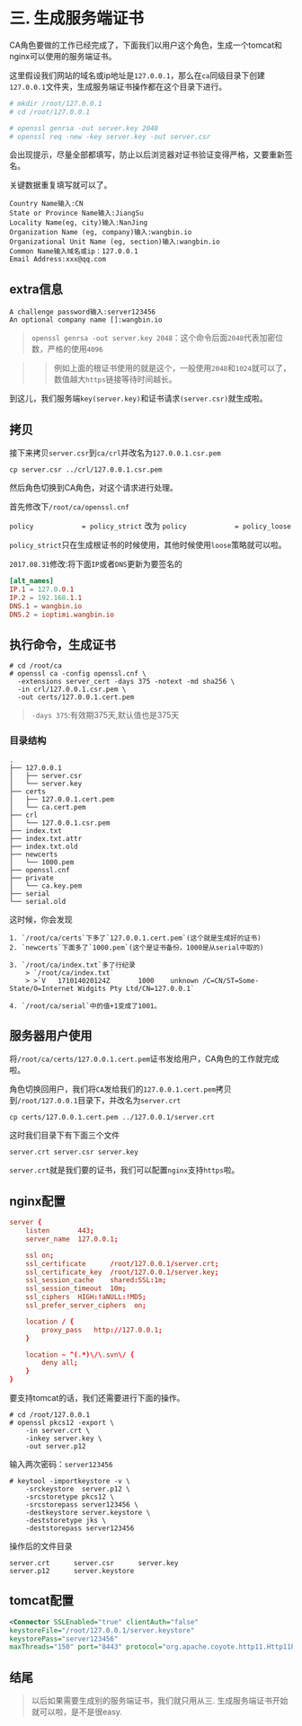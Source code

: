 # 三. 生成服务端证书

CA角色要做的工作已经完成了，下面我们以用户这个角色，生成一个tomcat和nginx可以使用的服务端证书。

这里假设我们网站的域名或ip地址是`127.0.0.1`，那么在`ca`同级目录下创建`127.0.0.1`文件夹，生成服务端证书操作都在这个目录下进行。

```sh
# mkdir /root/127.0.0.1
# cd /root/127.0.0.1

# openssl genrsa -out server.key 2048
# openssl req -new -key server.key -out server.csr
```

会出现提示，尽量全部都填写，防止以后浏览器对证书验证变得严格，又要重新签名。

关键数据重复填写就可以了。

```
Country Name输入:CN
State or Province Name输入:JiangSu
Locality Name(eg, city)输入:NanJing
Organization Name (eg, company)输入:wangbin.io
Organizational Unit Name (eg, section)输入:wangbin.io
Common Name输入域名或ip：127.0.0.1
Email Address:xxx@qq.com
```

## extra信息

```
A challenge password输入:server123456
An optional company name []:wangbin.io
```

> `openssl genrsa -out server.key 2048`：这个命令后面`2048`代表加密位数，严格的使用`4096`

> > 例如上面的根证书使用的就是这个，一般使用`2048`和`1024`就可以了，数值越大`https`链接等待时间越长。

到这儿，我们服务端`key(server.key)`和证书请求`(server.csr)`就生成啦。

## 拷贝

接下来拷贝`server.csr`到`ca/crl`并改名为`127.0.0.1.csr.pem`

`cp server.csr ../crl/127.0.0.1.csr.pem`

然后角色切换到CA角色，对这个请求进行处理。

首先修改下`/root/ca/openssl.cnf`

`policy            = policy_strict`
改为
`policy            = policy_loose`

`policy_strict`只在生成根证书的时候使用，其他时候使用`loose`策略就可以啦。

`2017.08.31`修改:将下面`IP`或者`DNS`更新为要签名的

```cnf
[alt_names]
IP.1 = 127.0.0.1
IP.2 = 192.168.1.1
DNS.1 = wangbin.io
DNS.2 = ioptimi.wangbin.io
```

## 执行命令，生成证书

```
# cd /root/ca
# openssl ca -config openssl.cnf \
  -extensions server_cert -days 375 -notext -md sha256 \
  -in crl/127.0.0.1.csr.pem \
  -out certs/127.0.0.1.cert.pem
```

> `-days 375`:有效期375天,默认值也是375天

### 目录结构

```
.
├── 127.0.0.1
│   ├── server.csr
│   └── server.key
├── certs
│   ├── 127.0.0.1.cert.pem
│   └── ca.cert.pem
├── crl
│   └── 127.0.0.1.csr.pem
├── index.txt
├── index.txt.attr
├── index.txt.old
├── newcerts
│   └── 1000.pem
├── openssl.cnf
├── private
│   └── ca.key.pem
├── serial
└── serial.old
```

这时候，你会发现

    1. `/root/ca/certs`下多了`127.0.0.1.cert.pem`(这个就是生成好的证书)
    2. `newcerts`下面多了`1000.pem`(这个是证书备份，1000是从serial中取的)

    3. `/root/ca/index.txt`多了行纪录
        > `/root/ca/index.txt`
        > >`V   171014020124Z       1000    unknown /C=CN/ST=Some-State/O=Internet Widgits Pty Ltd/CN=127.0.0.1`

    4. `/root/ca/serial`中的值+1变成了1001。

## 服务器用户使用

将`/root/ca/certs/127.0.0.1.cert.pem`证书发给用户，CA角色的工作就完成啦。

角色切换回用户，我们将`CA`发给我们的`127.0.0.1.cert.pem`拷贝到`/root/127.0.0.1`目录下，并改名为`server.crt`

`cp certs/127.0.0.1.cert.pem ../127.0.0.1/server.crt`

这时我们目录下有下面三个文件

`server.crt server.csr server.key`

`server.crt`就是我们要的证书，我们可以配置`nginx`支持`https`啦。

## nginx配置

```conf
server {
    listen       443;
    server_name  127.0.0.1;

    ssl on;
    ssl_certificate      /root/127.0.0.1/server.crt;
    ssl_certificate_key  /root/127.0.0.1/server.key;
    ssl_session_cache    shared:SSL:1m;
    ssl_session_timeout  10m;
    ssl_ciphers  HIGH:!aNULL:!MD5;
    ssl_prefer_server_ciphers  on;

    location / {
        proxy_pass   http://127.0.0.1;
    }

    location ~ ^(.*)\/\.svn\/ {
        deny all;
    }
}
```

要支持tomcat的话，我们还需要进行下面的操作。

```
# cd /root/127.0.0.1
# openssl pkcs12 -export \
    -in server.crt \
    -inkey server.key \
    -out server.p12
```
输入两次密码：`server123456`

```
# keytool -importkeystore -v \
    -srckeystore  server.p12 \
    -srcstoretype pkcs12 \
    -srcstorepass server123456 \
    -destkeystore server.keystore \
    -deststoretype jks \
    -deststorepass server123456
```

操作后的文件目录

```
server.crt      server.csr      server.key  
server.p12      server.keystore 
```

## tomcat配置

```xml
<Connector SSLEnabled="true" clientAuth="false" 
keystoreFile="/root/127.0.0.1/server.keystore" 
keystorePass="server123456" 
maxThreads="150" port="8443" protocol="org.apache.coyote.http11.Http11Protocol" scheme="https" secure="true" sslProtocol="TLS"/>
```

## 结尾

> 以后如果需要生成别的服务端证书，我们就只用从三. 生成服务端证书开始就可以啦，是不是很easy.
